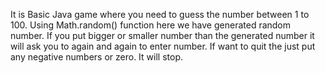 It is Basic Java game where you need to guess the number between 1 to 100.
Using Math.random() function here we have generated random number.
If you put bigger or smaller number than the generated number it will ask you to again and again to enter number.
If want to quit the just put any negative numbers or zero. It will stop. 
